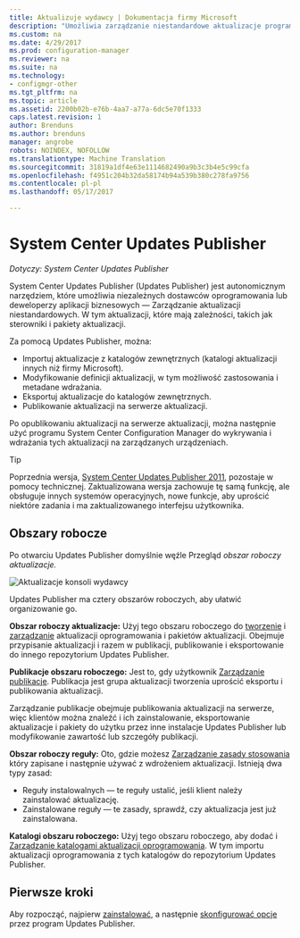 ```yaml
---
title: Aktualizuje wydawcy | Dokumentacja firmy Microsoft
description: "Umożliwia zarządzanie niestandardowe aktualizacje programu System Center Updates Publisher"
ms.custom: na
ms.date: 4/29/2017
ms.prod: configuration-manager
ms.reviewer: na
ms.suite: na
ms.technology:
- configmgr-other
ms.tgt_pltfrm: na
ms.topic: article
ms.assetid: 2200b02b-e76b-4aa7-a77a-6dc5e70f1333
caps.latest.revision: 1
author: Brenduns
ms.author: brenduns
manager: angrobe
robots: NOINDEX, NOFOLLOW
ms.translationtype: Machine Translation
ms.sourcegitcommit: 31819a1df4e63e1114682490a9b3c3b4e5c99cfa
ms.openlocfilehash: f4951c204b32da58174b94a539b380c278fa9756
ms.contentlocale: pl-pl
ms.lasthandoff: 05/17/2017

---
```

# <a name="system-center-updates-publisher"></a>System Center Updates Publisher

*Dotyczy: System Center Updates Publisher*

System Center Updates Publisher (Updates Publisher) jest autonomicznym narzędziem, które umożliwia niezależnych dostawców oprogramowania lub deweloperzy aplikacji biznesowych — Zarządzanie aktualizacji niestandardowych. W tym aktualizacji, które mają zależności, takich jak sterowniki i pakiety aktualizacji.

Za pomocą Updates Publisher, można:

-   Importuj aktualizacje z katalogów zewnętrznych (katalogi aktualizacji innych niż firmy Microsoft).
-   Modyfikowanie definicji aktualizacji, w tym możliwość zastosowania i metadane wdrażania.
-   Eksportuj aktualizacje do katalogów zewnętrznych.
-   Publikowanie aktualizacji na serwerze aktualizacji.

Po opublikowaniu aktualizacji na serwerze aktualizacji, można następnie użyć programu System Center Configuration Manager do wykrywania i wdrażania tych aktualizacji na zarządzanych urządzeniach.

> [!TIP]  
> Poprzednia wersja, [System Center Updates Publisher 2011](http://go.microsoft.com/fwlink/?LinkId=848111), pozostaje w pomocy technicznej. Zaktualizowana wersja zachowuje tę samą funkcję, ale obsługuje innych systemów operacyjnych, nowe funkcje, aby uprościć niektóre zadania i ma zaktualizowanego interfejsu użytkownika.

## <a name="workspaces"></a>Obszary robocze
Po otwarciu Updates Publisher domyślnie węźle Przegląd *obszar roboczy aktualizacje.*

![Aktualizacje konsoli wydawcy](media/console1.png)   


Updates Publisher ma cztery obszarów roboczych, aby ułatwić organizowanie go.


**Obszar roboczy aktualizacje:** Użyj tego obszaru roboczego do [tworzenie](/sccm/sum/tools/create-updates-with-updates-publisher) i [zarządzanie](/sccm/sum/tools/manage-updates-with-updates-publisher) aktualizacji oprogramowania i pakietów aktualizacji. Obejmuje przypisanie aktualizacji i razem w publikacji, publikowanie i eksportowanie do innego repozytorium Updates Publisher.

**Publikacje obszaru roboczego:** Jest to, gdy użytkownik [Zarządzanie publikacje](/sccm/sum/tools/updates-publisher-publications). Publikacja jest grupa aktualizacji tworzenia uprościć eksportu i publikowania aktualizacji.

Zarządzanie publikacje obejmuje publikowania aktualizacji na serwerze, więc klientów można znaleźć i ich zainstalowanie, eksportowanie aktualizacje i pakiety do użytku przez inne instalacje Updates Publisher lub modyfikowanie zawartość lub szczegóły publikacji.



**Obszar roboczy reguły:** Oto, gdzie możesz [Zarządzanie zasady stosowania](/sccm/sum/tools/updates-publisher-applicability-rules) który zapisane i następnie używać z wdrożeniem aktualizacji. Istnieją dwa typy zasad:

-   Reguły instalowalnych — te reguły ustalić, jeśli klient należy zainstalować aktualizację.
-   Zainstalowane reguły — te zasady, sprawdź, czy aktualizacja jest już zainstalowana.

**Katalogi obszaru roboczego:** Użyj tego obszaru roboczego, aby dodać i [Zarządzanie katalogami aktualizacji oprogramowania](/sccm/sum/tools/updates-publisher-catalogs). W tym importu aktualizacji oprogramowania z tych katalogów do repozytorium Updates Publisher.
## <a name="first-steps"></a>Pierwsze kroki
Aby rozpocząć, najpierw [zainstalować](/sccm/sum/tools/install-updates-publisher), a następnie [skonfigurować opcje](/sccm/sum/tools/updates-publisher-options) przez program Updates Publisher.


